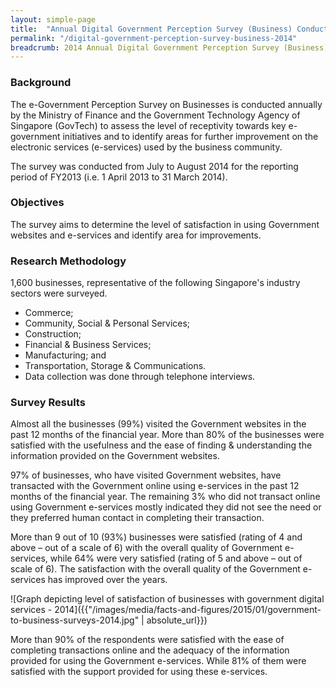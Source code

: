 ```yaml
---
layout: simple-page
title:  "Annual Digital Government Perception Survey (Business) Conducted in 2014"
permalink: "/digital-government-perception-survey-business-2014"
breadcrumb: 2014 Annual Digital Government Perception Survey (Business)
---
```


### **Background**

The e-Government Perception Survey on Businesses is conducted annually by the Ministry of Finance and the Government Technology Agency of Singapore (GovTech) to assess the level of receptivity towards key e-government initiatives and to identify areas for further improvement on the electronic services (e-services) used by the business community.

The survey was conducted from July to August 2014 for the reporting period of FY2013 (i.e. 1 April 2013 to 31 March 2014).

### **Objectives**

The survey aims to determine the level of satisfaction in using Government websites and e-services and identify area for improvements.

### **Research Methodology**

1,600 businesses, representative of the following Singapore's industry sectors were surveyed.

* Commerce;
* Community, Social & Personal Services;
* Construction;
* Financial & Business Services;
* Manufacturing; and
* Transportation, Storage & Communications.
* Data collection was done through telephone interviews.

### **Survey Results**

Almost all the businesses (99%) visited the Government websites in the past 12 months of the financial year. More than 80% of the businesses were satisfied with the usefulness and the ease of finding & understanding the information provided on the Government websites.

97% of businesses, who have visited Government websites, have transacted with the Government online using e-services in the past 12 months of the financial year. The remaining 3% who did not transact online using Government e-services mostly indicated they did not see the need or they preferred human contact in completing their transaction.

More than 9 out of 10 (93%) businesses were satisfied (rating of 4 and above – out of a scale of 6) with the overall quality of Government e-services, while 64% were very satisfied (rating of 5 and above – out of scale of 6). The satisfaction with the overall quality of the Government e-services has improved over the years.

![Graph depicting level of satisfaction of businesses with government digital services - 2014]({{"/images/media/facts-and-figures/2015/01/government-to-business-surveys-2014.jpg" | absolute_url}})

More than 90% of the respondents were satisfied with the ease of completing transactions online and the adequacy of the information provided for using the Government e-services. While 81% of them were satisfied with the support provided for using these e-services.
